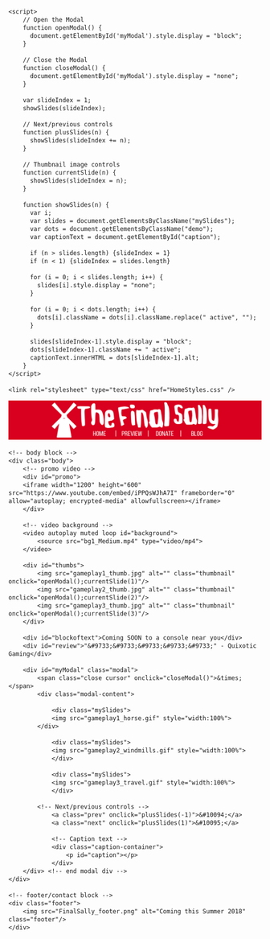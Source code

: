 <!DOCTYPE html>
<html>
<head>
	<title>THE FINAL SALLY</title>

	<script>
	    // Open the Modal
	    function openModal() {
	      document.getElementById('myModal').style.display = "block";
	    }

	    // Close the Modal
	    function closeModal() {
	      document.getElementById('myModal').style.display = "none";
	    }

	    var slideIndex = 1;
	    showSlides(slideIndex);

	    // Next/previous controls
	    function plusSlides(n) {
	      showSlides(slideIndex += n);
	    }

	    // Thumbnail image controls
	    function currentSlide(n) {
	      showSlides(slideIndex = n);
	    }

	    function showSlides(n) {
	      var i;
	      var slides = document.getElementsByClassName("mySlides");
	      var dots = document.getElementsByClassName("demo");
	      var captionText = document.getElementById("caption");

	      if (n > slides.length) {slideIndex = 1}
	      if (n < 1) {slideIndex = slides.length}

	      for (i = 0; i < slides.length; i++) {
	        slides[i].style.display = "none";
	      }

	      for (i = 0; i < dots.length; i++) {
	        dots[i].className = dots[i].className.replace(" active", "");
	      }

	      slides[slideIndex-1].style.display = "block";
	      dots[slideIndex-1].className += " active";
	      captionText.innerHTML = dots[slideIndex-1].alt;
	    }
	</script>
	
	<link rel="stylesheet" type="text/css" href="HomeStyles.css" />
</head>
<body>
	<!-- header block -->
	<div class="header">
	    <img src="FinalSally_banner.png" alt="The Final Sally Game Home Page" class="header"/>
	</div>

	<!-- body block -->
	<div class="body">
	    <!-- promo video -->
	    <div id="promo">
		<iframe width="1200" height="600" src="https://www.youtube.com/embed/iPPQsWJhA7I" frameborder="0" allow="autoplay; encrypted-media" allowfullscreen></iframe>
	    </div>

	    <!-- video background -->
	    <video autoplay muted loop id="background">
  	    	<source src="bg1_Medium.mp4" type="video/mp4">
	    </video>

	    <div id="thumbs">
	    	<img src="gameplay1_thumb.jpg" alt="" class="thumbnail" onclick="openModal();currentSlide(1)"/>
	    	<img src="gameplay2_thumb.jpg" alt="" class="thumbnail" onclick="openModal();currentSlide(2)"/>
	    	<img src="gameplay3_thumb.jpg" alt="" class="thumbnail" onclick="openModal();currentSlide(3)"/> 
	    </div>

	    <div id="blockoftext">Coming SOON to a console near you</div>
	    <div id="review">"&#9733;&#9733;&#9733;&#9733;&#9733;" - Quixotic Gaming</div>

	    <div id="myModal" class="modal">
	    	<span class="close cursor" onclick="closeModal()">&times;</span>
  	    	<div class="modal-content">

    	    	<div class="mySlides">
     		    <img src="gameplay1_horse.gif" style="width:100%">
    	   	</div>

    	    	<div class="mySlides">
      		    <img src="gameplay2_windmills.gif" style="width:100%">
    	    	</div>

    	    	<div class="mySlides">
      		    <img src="gameplay3_travel.gif" style="width:100%">
    	    	</div>	    

	    	<!-- Next/previous controls -->
    	    	<a class="prev" onclick="plusSlides(-1)">&#10094;</a>
    	    	<a class="next" onclick="plusSlides(1)">&#10095;</a>

    	    	<!-- Caption text -->
    	    	<div class="caption-container">
      	    	    <p id="caption"></p>
    	    	</div>
	    </div> <!-- end modal div -->	    
	</div>    

	<!-- footer/contact block -->
	<div class="footer">
	    <img src="FinalSally_footer.png" alt="Coming this Summer 2018" class="footer"/>
	</div>
</body>
</html>
